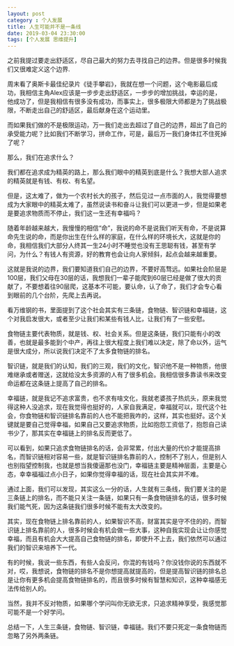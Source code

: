 ```yaml
---
layout: post
category : 个人发展
title: 人生可能并不是一条线
date: 2019-03-04 23:30:00
tags: [个人发展 思维提升]
---
```


之前我提过要走出舒适区，尽自己最大的努力去寻找自己的边界。但是很多时候我们又很难定义这个边界.

周末看了奥斯卡最佳纪录片《徒手攀岩》，我就在想一个问题，这个电影最后成功，我相信主角Alex应该是一步步走出舒适区，一步步的增加挑战，幸运的是，他成功了，但是我相信有很多没有成功，而事实上，很多极限大师都是为了挑战极限，不断走出自己的舒适区，最后献身在这个运动里。

而如果我们做的不是极限运动，万一我们走出去超过了自己的边界，超出了自己的承受能力呢？比如我们不断学习，拼命工作，可是，最后万一我们身体扛不住死掉了呢？

那么，我们在追求什么？

我们都在追求成为精英的路上，那么我们眼中的精英到底是什么？我想大部人追求的精英就是有钱、有权、有名望。

但是，这太难了，做为一个农村长大的孩子，然后见过一点市面的人，我觉得要想成为大家眼中的精英太难了，虽然说读书和奋斗让我们可以更进一步，但是如果老是要追求物质而不停止，我们这一生还有幸福吗？

随着年龄越来越大，我慢慢的相信“命”，我说的命不是说我们听天有命，不是说算命先生说的命，而是你出生在什么样的家庭，在什么样的环境长大，这就是你的命，我相信我们大部分人终其一生24小时不睡觉也没有王思聪有钱，甚至有学问，为什么？有钱人有资源，好的教育也会让向人家倾斜，起点会越来越重要。

这就是我说的边界，我们要知道我们自己的边界，不要好高骛远。如果社会阶层是100层，我们父母在30层的话，我想我们一辈子能爬到60层已经是做了很大的贡献了，不要想着往90层爬，这基本不可能，要认命，认了命了，我们才会专心看到眼前的几个台阶，先爬上去再说。

看万维钢的书，里面提到了这个社会其实有三条链，食物链、智识链和幸福链，这个对我启发很大，或者至少让我们和某些有钱人比，让我们有了一些安慰。

食物链主要代表物质，就是钱、权、社会关系。但是这条链，我们只能有小的改善，也就是最多能到个中产，再往上很大程度上我们难以决定，除了命以外，运气是很大成分，所以说我们决定不了太多食物链的排名。

智识链，就是我们的认知，我们的三观，我们的文化，智识他不是一种物质，他很难继承或者赠送，这就给没太多资源的人有了很多机会。我相信很多靠读书来改变命运都在这条链上提高了自己的排名。

幸福链，就是我记不追求富贵，也不求有啥文化，我就老婆孩子热炕头，原来我觉得这种人没追求，现在我觉得也挺好的，人家自我满足，幸福就可以，现代这个社会，你食物链和智识链排名靠前的人也不能把我咋的，这样，其实也挺好。这个关键就是要自己觉得幸福，如果自己又要追求物质，比如抱怨工资低了，抱怨自己读书少了，那其实在幸福链上的排名反而更低了。

可以看到，如果只追求食物链排名的话，会非常累，付出大量的代价才能提高排名，而智识链相对容易一些，就是智识链排名靠前的人，控制不了别人，但是别人也别指望控制我，也就是想当我傻逼那也没门，幸福链主要是精神层面，主要是心态，幸幸福福过点小日子，如果你觉得幸福的话，现在社会其实并不难。

通过上面，我们可以发现，其实这么一分的话，人生就有三条线，我们要关注的是三条链上的排名，而不能只关注一条链，如果只有一条食物链排名的话，很多时候我们能气死，因为这条链我们很多时候不能有太大改变的。

其实，现在食物链上排名靠前的人，如果智识不高，财富其实是守不住的的，而智识链上排名靠前的人，很多时候会有机会做一些大事，这种自我实现会让让你感觉幸福，而且有机会大大提高自己食物链的排名，即使升不上去，我们依然可以通过我们的智识来培养下一代。

有的时候，我说一些东西，有些人会反问，你混的有钱吗？你没钱你说的东西就不对，哎，我想说，食物链的排名不是你想提高就提高的，但是提高智识链的排名总是让你有更多机会提高食物链排名的，而且很多时候有智慧和知识，这种幸福感无法传给别人的。

当然，我并不反对物质，如果哪个学问叫你无欲无求，只追求精神享受，我感觉那可能不是一个好学问。

总结一下，人生三条链，食物链、智识链，幸福链。我们不要只死定一条食物链而忽略了另外两条链。
